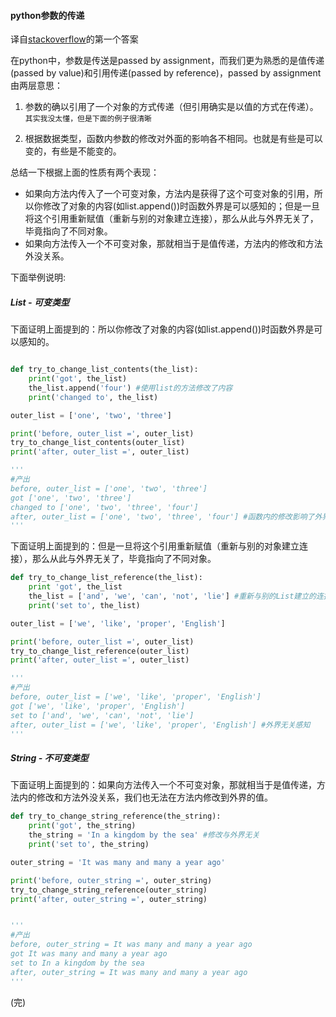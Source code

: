 #### python参数的传递

译自[stackoverflow](http://stackoverflow.com/questions/986006/how-do-i-pass-a-variable-by-reference)的第一个答案

在python中，参数是传送是passed by assignment，而我们更为熟悉的是值传递(passed by value)和引用传递(passed by reference)，passed by assignment由两层意思：

1. 参数的确以引用了一个对象的方式传递（但引用确实是以值的方式在传递）。`其实我没太懂，但是下面的例子很清晰`

2. 根据数据类型，函数内参数的修改对外面的影响各不相同。也就是有些是可以变的，有些是不能变的。

总结一下根据上面的性质有两个表现：

* 如果向方法内传入了一个可变对象，方法内是获得了这个可变对象的引用，所以你修改了对象的内容(如list.append())时函数外界是可以感知的；但是一旦将这个引用重新赋值（重新与别的对象建立连接），那么从此与外界无关了，毕竟指向了不同对象。
* 如果向方法传入一个不可变对象，那就相当于是值传递，方法内的修改和方法外没关系。

下面举例说明:

##### List - 可变类型 

下面证明上面提到的：所以你修改了对象的内容(如list.append())时函数外界是可以感知的。

```python

def try_to_change_list_contents(the_list):
    print('got', the_list)
    the_list.append('four') #使用list的方法修改了内容 
    print('changed to', the_list)

outer_list = ['one', 'two', 'three']

print('before, outer_list =', outer_list)
try_to_change_list_contents(outer_list)
print('after, outer_list =', outer_list)

'''
#产出
before, outer_list = ['one', 'two', 'three']
got ['one', 'two', 'three']
changed to ['one', 'two', 'three', 'four'] 
after, outer_list = ['one', 'two', 'three', 'four'] #函数内的修改影响了外界
'''

```

下面证明上面提到的：但是一旦将这个引用重新赋值（重新与别的对象建立连接），那么从此与外界无关了，毕竟指向了不同对象。

```python
def try_to_change_list_reference(the_list):
    print 'got', the_list
    the_list = ['and', 'we', 'can', 'not', 'lie'] #重新与别的List建立的连接，引用了别的list对象
    print('set to', the_list)

outer_list = ['we', 'like', 'proper', 'English']

print('before, outer_list =', outer_list)
try_to_change_list_reference(outer_list)
print('after, outer_list =', outer_list)

'''
#产出
before, outer_list = ['we', 'like', 'proper', 'English']
got ['we', 'like', 'proper', 'English']
set to ['and', 'we', 'can', 'not', 'lie']
after, outer_list = ['we', 'like', 'proper', 'English'] #外界无关感知
'''

```


##### String - 不可变类型

下面证明上面提到的：如果向方法传入一个不可变对象，那就相当于是值传递，方法内的修改和方法外没关系，我们也无法在方法内修改到外界的值。

```python
def try_to_change_string_reference(the_string):
    print('got', the_string)
    the_string = 'In a kingdom by the sea' #修改与外界无关
    print('set to', the_string)

outer_string = 'It was many and many a year ago'

print('before, outer_string =', outer_string)
try_to_change_string_reference(outer_string)
print('after, outer_string =', outer_string)


'''
#产出
before, outer_string = It was many and many a year ago
got It was many and many a year ago
set to In a kingdom by the sea
after, outer_string = It was many and many a year ago
'''

```

(完)
